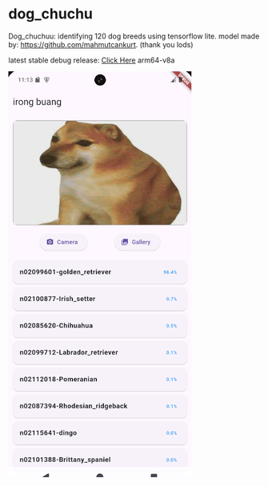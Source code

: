 # dog_chuchu

Dog_chuchuu: identifying 120 dog breeds using tensorflow lite.
model made by: https://github.com/mahmutcankurt. (thank you lods)

latest stable debug release: [Click Here](https://www.mediafire.com/file/1yz41gml7eun3s1/app-debug.apk/file) arm64-v8a

![alt text](./ss.jpeg)
